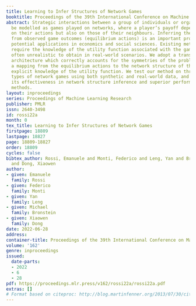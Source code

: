 ```yaml
---
title: Learning to Infer Structures of Network Games
booktitle: Proceedings of the 39th International Conference on Machine Learning
abstract: Strategic interactions between a group of individuals or organisations can
  be modelled as games played on networks, where a player’s payoff depends not only
  on their actions but also on those of their neighbours. Inferring the network structure
  from observed game outcomes (equilibrium actions) is an important problem with numerous
  potential applications in economics and social sciences. Existing methods mostly
  require the knowledge of the utility function associated with the game, which is
  often unrealistic to obtain in real-world scenarios. We adopt a transformer-like
  architecture which correctly accounts for the symmetries of the problem and learns
  a mapping from the equilibrium actions to the network structure of the game without
  explicit knowledge of the utility function. We test our method on three different
  types of network games using both synthetic and real-world data, and demonstrate
  its effectiveness in network structure inference and superior performance over existing
  methods.
layout: inproceedings
series: Proceedings of Machine Learning Research
publisher: PMLR
issn: 2640-3498
id: rossi22a
month: 0
tex_title: Learning to Infer Structures of Network Games
firstpage: 18809
lastpage: 18827
page: 18809-18827
order: 18809
cycles: false
bibtex_author: Rossi, Emanuele and Monti, Federico and Leng, Yan and Bronstein, Michael
  and Dong, Xiaowen
author:
- given: Emanuele
  family: Rossi
- given: Federico
  family: Monti
- given: Yan
  family: Leng
- given: Michael
  family: Bronstein
- given: Xiaowen
  family: Dong
date: 2022-06-28
address:
container-title: Proceedings of the 39th International Conference on Machine Learning
volume: '162'
genre: inproceedings
issued:
  date-parts:
  - 2022
  - 6
  - 28
pdf: https://proceedings.mlr.press/v162/rossi22a/rossi22a.pdf
extras: []
# Format based on citeproc: http://blog.martinfenner.org/2013/07/30/citeproc-yaml-for-bibliographies/
---
```

